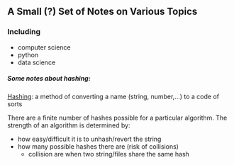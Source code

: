## A Small (?) Set of Notes on Various Topics
### Including
- computer science
- python
- data science

##### Some notes about hashing:
[Hashing](https://en.wikipedia.org/wiki/Hash_function): a method of converting a name (string, number,...) to a code of sorts

There are a finite number of hashes possible for a particular algorithm. The strength of an algorithm is determined by:
- how easy/difficult it is to unhash/revert the string
- how many possible hashes there are (risk of collisions)
  - collision are when two string/files share the same hash
